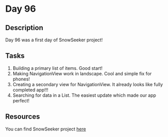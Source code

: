 # Day 96

## Description

Day 96 was a first day of SnowSeeker project!

## Tasks

1. Building a primary list of items. Good start!
2. Making NavigationView work in landscape. Cool and simple fix for phones!
3. Creating a secondary view for NavigationView. It already looks like fully completed app!!!
4. Searching for data in a List. The easiest update which made our app perfect!

## Resources

You can find SnowSeeker project [here](/Sources/SnowSeeker/)
